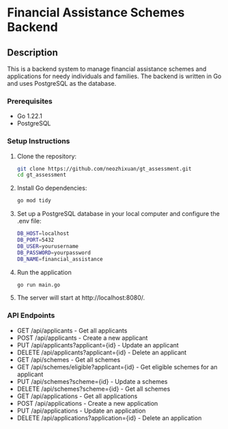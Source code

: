 # Financial Assistance Schemes Backend

## Description

This is a backend system to manage financial assistance schemes and applications for needy individuals and families. The backend is written in Go and uses PostgreSQL as the database.

### Prerequisites

- Go 1.22.1
- PostgreSQL

### Setup Instructions

1. Clone the repository:

   ```bash
   git clone https://github.com/neozhixuan/gt_assessment.git
   cd gt_assessment
   ```

2. Install Go dependencies:

   ```bash
   go mod tidy
   ```

3. Set up a PostgreSQL database in your local computer and configure the .env file:

   ```bash
   DB_HOST=localhost
   DB_PORT=5432
   DB_USER=yourusername
   DB_PASSWORD=yourpassword
   DB_NAME=financial_assistance
   ```

4. Run the application

   ```bash
   go run main.go
   ```

5. The server will start at http://localhost:8080/.

### API Endpoints

- GET /api/applicants - Get all applicants
- POST /api/applicants - Create a new applicant
- PUT /api/applicants?applicant={id} - Update an applicant
- DELETE /api/applicants?applicant={id} - Delete an applicant
- GET /api/schemes - Get all schemes
- GET /api/schemes/eligible?applicant={id} - Get eligible schemes for an applicant
- PUT /api/schemes?scheme={id} - Update a schemes
- DELETE /api/schemes?scheme={id} - Get all schemes
- GET /api/applications - Get all applications
- POST /api/applications - Create a new application
- PUT /api/applications - Update an application
- DELETE /api/applications?application={id} - Delete an application
